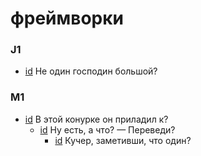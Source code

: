 # фреймворки

### J1

- [id](#6c67da1c-a129-3155-b442-1ab5af949949) Не один господин большой?

### M1

- [id](#b07c4bfe-37f6-339f-ae4f-441e8f785a4e) В этой конурке он приладил к?
    - [id](#fd0d602f-3c91-3969-b4a6-9ccdcdb9ce4a) Ну есть, а что? — Переведи?
        - [id](#0f2ce22d-fd48-324e-b964-a0ced23449d0) Кучер, заметивши, что один?


